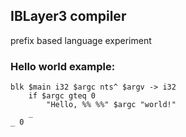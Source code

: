 ## IBLayer3 compiler
prefix based language experiment
### Hello world example:
    blk $main i32 $argc nts^ $argv -> i32
        if $argc gteq 0
            "Hello, %% %%" $argc "world!"
        _
    _ 0
